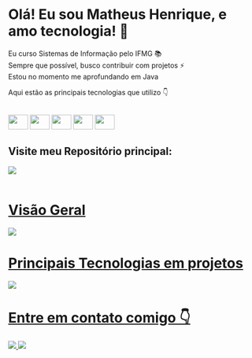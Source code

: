 <h1> Olá! Eu sou Matheus Henrique, e amo tecnologia! 👋</h1>

Eu curso Sistemas de Informação pelo IFMG 📚<br>
Sempre que possível, busco contribuir com projetos ⚡<br>
Estou no momento me aprofundando em Java <br>



Aqui estão as principais tecnologias que utilizo 👇
<div style="display: inline_block"><br>
<img height="30px" width="40px" src="https://cdn.jsdelivr.net/gh/devicons/devicon@latest/icons/java/java-original.svg" />
<img height="30px" width="40px" src="https://cdn.jsdelivr.net/gh/devicons/devicon@latest/icons/javascript/javascript-original.svg" />
<img height="30px" width="40px" src="https://cdn.jsdelivr.net/gh/devicons/devicon@latest/icons/python/python-original.svg" />
<img height="30px" width="40px" src="https://cdn.jsdelivr.net/gh/devicons/devicon@latest/icons/git/git-original.svg" />
<img height="30px" width="40px" src="https://cdn.jsdelivr.net/gh/devicons/devicon@latest/icons/vscode/vscode-original.svg" />

<h2>Visite meu Repositório principal:</h2>
<a href="https://github.com/theus-dev/Java">
<img src="https://github-readme-stats.vercel.app/api/pin/?username=theus-dev&repo=Java&show_owner=true">
          
</div>
<div style ="display: inline_block"> <br>
  <h1>Visão Geral</h1>
  <a href="https://github.com/theus-dev">
  <img src="https://github-readme-stats.vercel.app/api?username=theus-dev&theme=react&show_icons=true">
            
  <h1>Principais Tecnologias em projetos</h1>
  <a href="https://github.com/theus-dev">
  <img src ="https://github-readme-stats.vercel.app/api/top-langs/?username=theus-dev&theme=react&show_icons=true&layout=compact">
  
 
</div>

<h1>Entre em contato comigo 👇</h1>
<div style="display: inline_block>
<a href="http://www.linkedin.com/in/araujo-developer" target="_blank">          
<img src="https://img.shields.io/badge/LinkedIn-0077B5?style=for-the-badge&logo=linkedin&logoColor=white">

<a href="https://leetcode.com/theus-dev/" target="_blank">          
<img src="https://img.shields.io/badge/-LeetCode-FFA116?style=for-the-badge&logo=LeetCode&logoColor=black">
</div>
          


<!--
**theus-dev/theus-dev** is a ✨ _special_ ✨ repository because its `README.md` (this file) appears on your GitHub profile.

Here are some ideas to get you started:

- 🔭 I’m currently working on ...
- 🌱 I’m currently learning ...
- 👯 I’m looking to collaborate on ...
- 🤔 I’m looking for help with ...
- 💬 Ask me about ...
- 📫 How to reach me: ...
- 😄 Pronouns: ...
- ⚡ Fun fact: ...
-->
